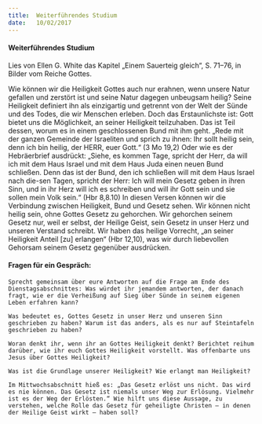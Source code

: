 ```yaml
---
title:  Weiterführendes Studium
date:   10/02/2017
---
```


#### Weiterführendes Studium 

Lies von Ellen G. White das Kapitel „Einem Sauerteig gleich“, S. 71–76, in Bilder vom Reiche Gottes. 

Wie können wir die Heiligkeit Gottes auch nur erahnen, wenn unsere Natur gefallen und zerstört ist und seine Natur dagegen unbeugsam heilig? Seine Heiligkeit definiert ihn als einzigartig und getrennt von der Welt der Sünde und des Todes, die wir Menschen erleben. Doch das Erstaunlichste ist: Gott bietet uns die Möglichkeit, an seiner Heiligkeit teilzuhaben. Das ist Teil dessen, worum es in einem geschlossenen Bund mit ihm geht. „Rede mit der ganzen Gemeinde der Israeliten und sprich zu ihnen: Ihr sollt heilig sein, denn ich bin heilig, der HERR, euer Gott.“ (3 Mo 19,2) Oder wie es der Hebräerbrief ausdrückt: „Siehe, es kommen Tage, spricht der Herr, da will ich mit dem Haus Israel und mit dem Haus Juda einen neuen Bund schließen. Denn das ist der Bund, den ich schließen will mit dem Haus Israel nach die-sen Tagen, spricht der Herr: Ich will mein Gesetz geben in ihren Sinn, und in ihr Herz will ich es schreiben und will ihr Gott sein und sie sollen mein Volk sein.“ (Hbr 8,8.10) In diesen Versen können wir die Verbindung zwischen Heiligkeit, Bund und Gesetz sehen. Wir können nicht heilig sein, ohne Gottes Gesetz zu gehorchen. Wir gehorchen seinem Gesetz nur, weil er selbst, der Heilige Geist, sein Gesetz in unser Herz und unseren Verstand schreibt. Wir haben das heilige Vorrecht, „an seiner Heiligkeit Anteil [zu] erlangen“ (Hbr 12,10), was wir durch liebevollen Gehorsam seinem Gesetz gegenüber ausdrücken. 

#### Fragen für ein Gespräch: 

`Sprecht gemeinsam über eure Antworten auf die Frage am Ende des Dienstagsabschnittes: Was würdet ihr jemandem antworten, der danach fragt, wie er die Verheißung auf Sieg über Sünde in seinem eigenen Leben erfahren kann?` 

`Was bedeutet es, Gottes Gesetz in unser Herz und unseren Sinn geschrieben zu haben? Warum ist das anders, als es nur auf Steintafeln geschrieben zu haben?` 

`Woran denkt ihr, wenn ihr an Gottes Heiligkeit denkt? Berichtet reihum darüber, wie ihr euch Gottes Heiligkeit vorstellt. Was offenbarte uns Jesus über Gottes Heiligkeit?` 

`Was ist die Grundlage unserer Heiligkeit? Wie erlangt man Heiligkeit?` 

`Im Mittwochsabschnitt hieß es: „Das Gesetz erlöst uns nicht. Das wird es nie können. Das Gesetz ist niemals unser Weg zur Erlösung. Vielmehr ist es der Weg der Erlösten.“ Wie hilft uns diese Aussage, zu verstehen, welche Rolle das Gesetz für geheiligte Christen – in denen der Heilige Geist wirkt – haben soll?` 